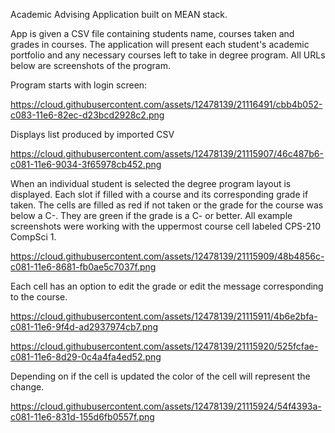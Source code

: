 Academic Advising Application built on MEAN stack.

App is given a CSV file containing students name, courses taken and grades in courses.
The application will present each student's academic portfolio and any necessary courses left to take in degree program.
All URLs below are screenshots of the program.

Program starts with login screen:

https://cloud.githubusercontent.com/assets/12478139/21116491/cbb4b052-c083-11e6-82ec-d23bcd2928c2.png


Displays list produced by imported CSV

https://cloud.githubusercontent.com/assets/12478139/21115907/46c487b6-c081-11e6-9034-3f65978cb452.png

When an individual student is selected the degree program layout is displayed. Each slot if filled with a course and its corresponding grade if taken. The cells are filled as red if not taken or the grade for the course was below a C-. They are green if the grade is a C- or better. All example screenshots were working with the uppermost course cell labeled CPS-210 CompSci 1.

https://cloud.githubusercontent.com/assets/12478139/21115909/48b4856c-c081-11e6-8681-fb0ae5c7037f.png

Each cell has an option to edit the grade or edit the message corresponding to the course.


https://cloud.githubusercontent.com/assets/12478139/21115911/4b6e2bfa-c081-11e6-9f4d-ad2937974cb7.png

https://cloud.githubusercontent.com/assets/12478139/21115920/525fcfae-c081-11e6-8d29-0c4a4fa4ed52.png

Depending on if the cell is updated the color of the cell will represent the change. 


https://cloud.githubusercontent.com/assets/12478139/21115924/54f4393a-c081-11e6-831d-155d6fb0557f.png
